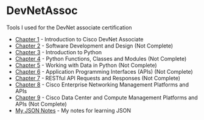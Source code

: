 # DevNetAssoc
Tools I used for the DevNet associate certification

* [Chapter 1](https://github.com/rikosintie/DevNetAssoc/tree/main/chapter1) - Introduction to Cisco DevNet Associate  
* [Chapter 2](https://github.com/rikosintie/DevNetAssoc/tree/main/chapter2) - Software Development and Design (Not Complete)  
* [Chapter 3](https://github.com/rikosintie/DevNetAssoc/tree/main/chapter3) - Introduction to Python  
* [Chapter 4](https://github.com/rikosintie/DevNetAssoc/tree/main/chapter4) - Python Functions, Classes and Modules (Not Complete)  
* [Chapter 5](https://github.com/rikosintie/DevNetAssoc/tree/main/chapter5) - Working with Data in Python (Not Complete)  
* [Chapter 6](https://github.com/rikosintie/DevNetAssoc/tree/main/chapter6) - Application Programming Interfaces (APIs) (Not Complete)  
* [Chapter 7]() - RESTful API Requests and Responses (Not Complete)  
* [Chapter 8](https://github.com/rikosintie/DevNetAssoc/tree/main/chapter8) - Cisco Enterprise Networking Management Platforms and APIs  
* [Chapter 9](https://github.com/rikosintie/DevNetAssoc/tree/main/chapter9) - Cisco Data Center and Compute Management Platforms and APIs (Not Complete)
* [My JSON Notes](https://github.com/rikosintie/DevNetAssoc/tree/main/json-notes) - My notes for learning JSON  
